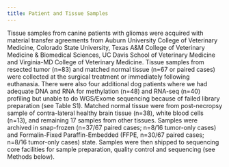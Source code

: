 ```yaml
---
title: Patient and Tissue Samples
---
```


Tissue samples from canine patients with gliomas were acquired with material transfer agreements from Auburn University College of Veterinary Medicine, Colorado State University, Texas A&M College of Veterinary Medicine & Biomedical Sciences, UC Davis School of Veterinary Medicine and Virginia-MD College of Veterinary Medicine. Tissue samples from resected tumor (n=83) and matched normal tissue (n=67 or paired cases) were collected at the surgical treatment or immediately following euthanasia. There were also four additional dog patients where we had adequate DNA and RNA for methylation (n=48) and RNA-seq (n=40) profiling but unable to do WGS/Exome sequencing because of failed library preparation (see Table S1). Matched normal tissue were from post-necropsy sample of contra-lateral healthy brain tissue (n=38), white blood cells (n=13), and remaining 17 samples from other tissues. Samples were archived in snap-frozen (n=37/67 paired cases; n=8/16 tumor-only cases) and Formalin-Fixed Paraffin-Embedded (FFPE, n=30/67 paired cases; n=8/16 tumor-only cases) state. Samples were then shipped to sequencing core facilities for sample preparation, quality control and sequencing (see Methods below).
